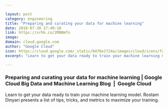 ```yaml
---

layout: post
category: engineering
title: "Preparing and curating your data for machine learning"
date: 2018-07-30 17:49:18
link: https://vrhk.co/2M0Bmfn
image: 
domain: cloud.google.com
author: "Google Cloud"
icon: https://cloud.google.com/_static/6476e1724a/images/cloud/icons/favicons/onecloud/apple-icon.png
excerpt: "Learn to get your data ready to train your machine learning model. Rostam Dinyari presents a list of tips, tricks, and metrics to maximize your training."

---
```


### Preparing and curating your data for machine learning | Google Cloud Big Data and Machine Learning Blog  |  Google Cloud

Learn to get your data ready to train your machine learning model. Rostam Dinyari presents a list of tips, tricks, and metrics to maximize your training.